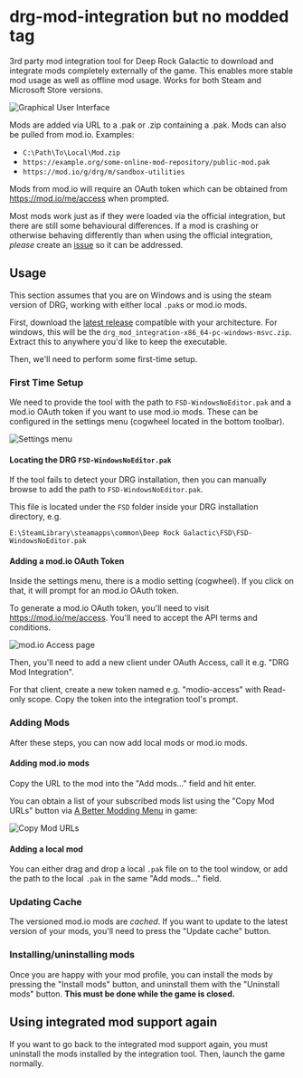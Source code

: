# drg-mod-integration but no modded tag

3rd party mod integration tool for Deep Rock Galactic to download and integrate mods completely
externally of the game. This enables more stable mod usage as well as offline mod usage. Works for
both Steam and Microsoft Store versions.

<img alt="Graphical User Interface" src="https://github.com/jieyouxu/drg-mod-integration/assets/39484203/a09700f6-1932-4bc0-a64c-0f4e0d2faf53">

Mods are added via URL to a .pak or .zip containing a .pak. Mods can also be pulled from mod.io.
Examples:

 - `C:\Path\To\Local\Mod.zip`
 - `https://example.org/some-online-mod-repository/public-mod.pak`
 - `https://mod.io/g/drg/m/sandbox-utilities`

Mods from mod.io will require an OAuth token which can be obtained from <https://mod.io/me/access>
when prompted.

Most mods work just as if they were loaded via the official integration, but there are still some
behavioural differences. If a mod is crashing or otherwise behaving differently than when using the
official integration, *please* create an
[issue](https://github.com/trumank/drg-mod-integration/issues/new) so it can be addressed.

## Usage

This section assumes that you are on Windows and is using the steam version of DRG, working with
either local `.pak`s or mod.io mods.

First, download the [latest release](https://github.com/trumank/drg-mod-integration/releases/latest)
compatible with your architecture. For windows, this will be the
`drg_mod_integration-x86_64-pc-windows-msvc.zip`. Extract this to anywhere you'd like to keep the
executable.

Then, we'll need to perform some first-time setup.

### First Time Setup

We need to provide the tool with the path to `FSD-WindowsNoEditor.pak` and a mod.io OAuth token if
you want to use mod.io mods. These can be configured in the settings menu (cogwheel located in the
bottom toolbar).

<img alt="Settings menu" src="https://github.com/jieyouxu/drg-mod-integration/assets/39484203/09d12b01-7d2d-449e-97bb-47e4b4cdd301">

#### Locating the DRG `FSD-WindowsNoEditor.pak`

If the tool fails to detect your DRG installation, then you can manually browse to add the path to
`FSD-WindowsNoEditor.pak`.

This file is located under the `FSD` folder inside your DRG installation directory, e.g.

```
E:\SteamLibrary\steamapps\common\Deep Rock Galactic\FSD\FSD-WindowsNoEditor.pak
```

#### Adding a mod.io OAuth Token

Inside the settings menu, there is a modio setting (cogwheel). If you click on that, it will prompt
for an mod.io OAuth token.

To generate a mod.io OAuth token, you'll need to visit <https://mod.io/me/access>. You'll need to
accept the API terms and conditions.

<img alt="mod.io Access page" src="https://github.com/jieyouxu/drg-mod-integration/assets/39484203/67096a62-8a3d-46f3-a106-cf6c5066e296">

Then, you'll need to add a new client under OAuth Access, call it e.g. "DRG Mod Integration".

For that client, create a new token named e.g. "modio-access" with Read-only scope. Copy the token
into the integration tool's prompt.

### Adding Mods

After these steps, you can now add local mods or mod.io mods.

#### Adding mod.io mods

Copy the URL to the mod into the "Add mods..." field and hit enter.

You can obtain a list of your subscribed mods list using the "Copy Mod URLs"
button via [A Better Modding Menu](https://mod.io/g/drg/m/a-better-modding-menu)
in game:

![Copy Mod URLs](https://github.com/trumank/drg-mod-integration/assets/1144160/375f441f-4762-4549-a241-1b54ed391b2f)

#### Adding a local mod

You can either drag and drop a local `.pak` file on to the tool window, or add the path to the
local `.pak` in the same "Add mods..." field.

### Updating Cache

The versioned mod.io mods are *cached*. If you want to update to the latest version of your mods,
you'll need to press the "Update cache" button.

### Installing/uninstalling mods

Once you are happy with your mod profile, you can install the mods by pressing the "Install mods"
button, and uninstall them with the "Uninstall mods" button. **This must be done while the game is
closed.**

## Using integrated mod support again

If you want to go back to the integrated mod support again, you must uninstall the mods installed by
the integration tool. Then, launch the game normally.

